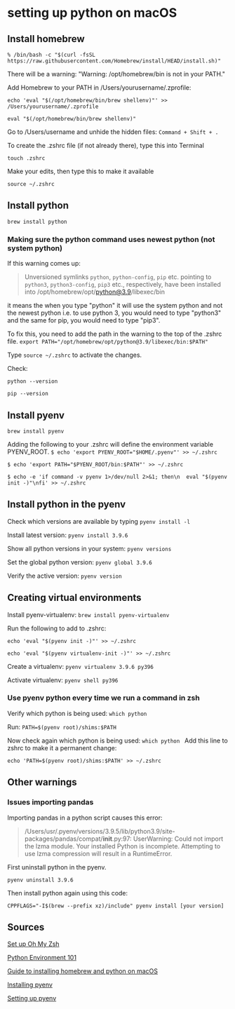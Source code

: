 # setting up python on macOS

## Install homebrew
`% /bin/bash -c "$(curl -fsSL https://raw.githubusercontent.com/Homebrew/install/HEAD/install.sh)"
`

There will be a warning: "Warning: /opt/homebrew/bin is not in your PATH."

Add Homebrew to your PATH in /Users/yourusername/.zprofile:

`echo 'eval "$(/opt/homebrew/bin/brew shellenv)"' >> /Users/yourusername/.zprofile
`

`eval "$(/opt/homebrew/bin/brew shellenv)"
`

Go to /Users/username and unhide the hidden files: `Command + Shift + .`

To create the .zshrc file (if not already there), type this into Terminal

`touch .zshrc`

Make your edits, then type this to make it available

`source ~/.zshrc`

## Install python
`brew install python
`

### Making sure the python command uses newest python (not system python)
If this warning comes up:
> Unversioned symlinks `python`, `python-config`, `pip` etc. pointing to
`python3`, `python3-config`, `pip3` etc., respectively, have been installed into
  /opt/homebrew/opt/python@3.9/libexec/bin

it means the when you type "python" it will use the system python and not the newest python i.e. to use python 3, you would need to type "python3" and the same for pip, you would need to type "pip3".

To fix this, you need to add the path in the warning to the top of the .zshrc file.
`export PATH="/opt/homebrew/opt/python@3.9/libexec/bin:$PATH" 
`

Type `source ~/.zshrc` to activate the changes.

Check:

`python --version
`

`pip --version
`

## Install pyenv
`brew install pyenv
`

Adding the following to your .zshrc will define the environment variable PYENV_ROOT.
`$ echo 'export PYENV_ROOT="$HOME/.pyenv"' >> ~/.zshrc
`

`$ echo 'export PATH="$PYENV_ROOT/bin:$PATH"' >> ~/.zshrc
`

`$ echo -e 'if command -v pyenv 1>/dev/null 2>&1; then\n  eval "$(pyenv init -)"\nfi' >> ~/.zshrc
`


## Install python in the pyenv
Check which versions are available by typing 
`pyenv install -l
`

Install latest version:
`pyenv install 3.9.6
`

Show all python versions in your system:
`pyenv versions
`

Set the global python version:
`pyenv global 3.9.6
`

Verify the active version:
`pyenv version
`

## Creating virtual environments
Install pyenv-virtualenv:
`brew install pyenv-virtualenv
`

Run the following to add to .zshrc:

`echo 'eval "$(pyenv init -)"' >> ~/.zshrc
`

`echo 'eval "$(pyenv virtualenv-init -)"' >> ~/.zshrc
`


Create a virtualenv:
`pyenv virtualenv 3.9.6 py396
`


Activate virtualenv:
`pyenv shell py396
`


### Use pyenv python every time we run a command in zsh
Verify which python is being used:
`which python
`

Run:
`PATH=$(pyenv root)/shims:$PATH
`

Now check again which python is being used:
`which python
`
Add this line to zshrc to make it a permanent change:

`echo 'PATH=$(pyenv root)/shims:$PATH' >> ~/.zshrc
`

## Other warnings
### Issues importing pandas
Importing pandas in a python script causes this error:
> /Users/usr/.pyenv/versions/3.9.5/lib/python3.9/site-packages/pandas/compat/__init__.py:97: UserWarning: Could not import the lzma module. Your installed Python is incomplete. Attempting to use lzma compression will result in a RuntimeError.

First uninstall python in the pyenv. 

`pyenv uninstall 3.9.6
`

Then install python again using this code:

`CPPFLAGS="-I$(brew --prefix xz)/include" pyenv install [your version]
`


## Sources
[Set up Oh My Zsh](https://blog.logrocket.com/set-up-macbook-for-web-development-in-20-minutes/)

[Python Environment 101](https://towardsdatascience.com/python-environment-101-1d68bda3094d#39b6)

[Guide to installing homebrew and python on macOS](https://docs.python-guide.org/starting/install3/osx/)

[Installing pyenv](https://opensource.com/article/19/5/python-3-default-mac)

[Setting up pyenv](https://opensource.com/article/20/4/pyenv)
